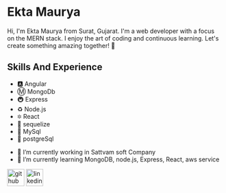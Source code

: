 # Ekta Maurya
Hi, I'm Ekta Maurya from Surat, Gujarat. I'm a web developer with a focus on the MERN stack. I enjoy the art of coding and continuous learning. Let's create something amazing together! 🚀

## Skills And Experience 
* 🅰 Angular
* Ⓜ MongoDb
* 🚇 Express
* ♻ Node.js
* 🔯 React
* :large_blue_diamond: sequelize
* :large_blue_diamond: MySql
* :large_blue_diamond: postgreSql
- 🔭 I’m currently working in Sattvam soft Company 
- 🌱 I’m currently learning MongoDB, node.js, Express, React, aws service 


[<img src='https://cdn.jsdelivr.net/npm/simple-icons@3.0.1/icons/github.svg' alt='github' height='40'>](https://github.com/mauryaekta) 
[<img src='https://download.logo.wine/logo/LinkedIn/LinkedIn-Logo.wine.png' alt='linkedin' height='40'>](https://www.linkedin.com/in/maurya-ekta-354208227)



